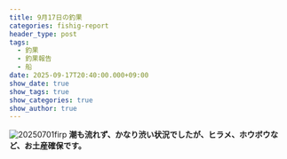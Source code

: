 ```yaml
---
title: 9月17日の釣果
categories: fishig-report
header_type: post
tags:
  - 釣果
  - 釣果報告
  - 船
date: 2025-09-17T20:40:00.000+09:00
show_date: true
show_tags: true
show_categories: true
show_author: true
---
```

![20250701firp](https://s.go-boat.f5.si/static/images/uploads/img_0080.jpeg "2025/07/01の釣果")
**潮も流れず、かなり渋い状況でしたが、ヒラメ、ホウボウなど、お土産確保です。**

